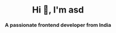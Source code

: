 <h1 align="center">Hi 👋, I'm asd</h1>
<h3 align="center">A passionate frontend developer from India</h3>
